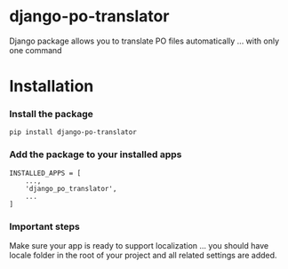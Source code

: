 # django-po-translator

Django package allows you to translate PO files automatically ... with only one command


# Installation 

### Install the package

```
pip install django-po-translator

```

### Add the package to your installed apps

```
INSTALLED_APPS = [
    ..., 
    'django_po_translator',
    ...
]
```

### Important steps

Make sure your app is ready to support localization ... you should have locale folder in the root of your project and all related settings are added.
